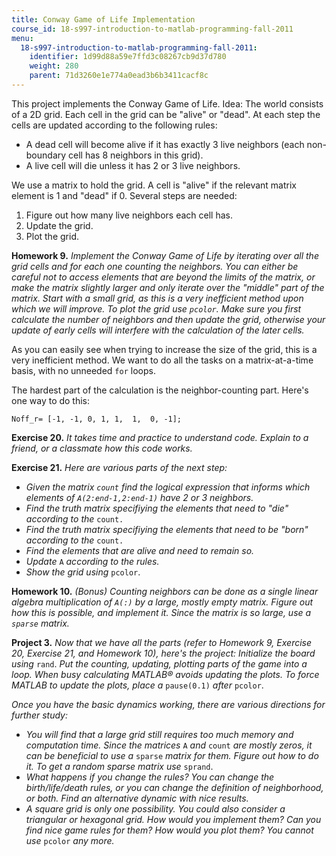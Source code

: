 ```yaml
---
title: Conway Game of Life Implementation
course_id: 18-s997-introduction-to-matlab-programming-fall-2011
menu:
  18-s997-introduction-to-matlab-programming-fall-2011:
    identifier: 1d99d88a59e7ffd3c08267cb9d37d780
    weight: 280
    parent: 71d3260e1e774a0ead3b6b3411cacf8c
---
```

This project implements the Conway Game of Life. Idea: The world consists of a 2D grid. Each cell in the grid can be "alive" or "dead". At each step the cells are updated according to the following rules:

*   A dead cell will become alive if it has exactly 3 live neighbors (each non-boundary cell has 8 neighbors in this grid).
*   A live cell will die unless it has 2 or 3 live neighbors.

We use a matrix to hold the grid. A cell is "alive" if the relevant matrix element is 1 and "dead" if 0. Several steps are needed:

1.  Figure out how many live neighbors each cell has.
2.  Update the grid.
3.  Plot the grid.

**Homework 9.** _Implement the Conway Game of Life by iterating over all the grid cells and for each one counting the neighbors. You can either be careful not to access elements that are beyond the limits of the matrix, or make the matrix slightly larger and only iterate over the "middle" part of the matrix. Start with a small grid, as this is a very inefficient method upon which we will improve. To plot the grid use `pcolor`. Make sure you first calculate the number of neighbors and then update the grid, otherwise your update of early cells will interfere with the calculation of the later cells._

As you can easily see when trying to increase the size of the grid, this is a very inefficient method. We want to do all the tasks on a matrix-at-a-time basis, with no unneeded `for` loops.

The hardest part of the calculation is the neighbor-counting part. Here's one way to do this:

    Noff_r= [-1, -1, 0, 1, 1,  1,  0, -1];

**Exercise 20.** _It takes time and practice to understand code. Explain to a friend, or a classmate how this code works._

**Exercise 21.** _Here are various parts of the next step:_

*   _Given the matrix `count` find the logical expression that informs which elements of `A(2:end-1,2:end-1)` have 2 or 3 neighbors._
*   _Find the truth matrix specifiying the elements that need to "die" according to the_ `count.`
*   _Find the truth matrix specifiying the elements that need to be "born" according to the_ `count.`
*   _Find the elements that are alive and need to remain so._
*   _Update_ `A` _according to the rules._
*   _Show the grid using_ `pcolor`.

**Homework 10.** _(Bonus) Counting neighbors can be done as a single linear algebra multiplication of `A(:)` by a large, mostly empty matrix. Figure out how this is possible, and implement it. Since the matrix is so large, use a `sparse` matrix._

**Project 3.** _Now that we have all the parts (refer to Homework 9, Exercise 20, Exercise 21, and Homework 10), here's the project: Initialize the board using_ `rand`. _Put the counting, updating, plotting parts of the game into a loop. When busy calculating MATLAB® avoids updating the plots. To force MATLAB to update the plots, place a_ `pause(0.1)` _after_ `pcolor`.

_Once you have the basic dynamics working, there are various directions for further study:_

*   _You will find that a large grid still requires too much memory and computation time. Since the matrices_ `A` _and_ `count` _are mostly zeros, it can be beneficial to use a_ `sparse` _matrix for them. Figure out how to do it. To get a random sparse matrix use_ `sprand`.
*   _What happens if you change the rules? You can change the birth/life/death rules, or you can change the definition of neighborhood, or both. Find an alternative dynamic with nice results._
*   _A square grid is only one possibility. You could also consider a triangular or hexagonal grid. How would you implement them? Can you find nice game rules for them? How would you plot them? You cannot use_ `pcolor` _any more._